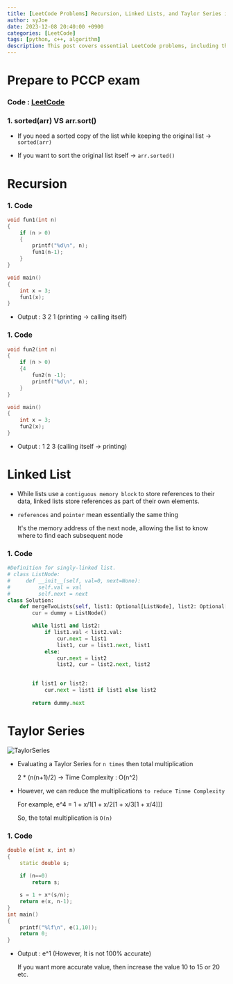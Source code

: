 ```yaml
---
title: [LeetCode Problems] Recursion, Linked Lists, and Taylor Series in Python and C++
author: syJoe
date: 2023-12-08 20:40:00 +0900
categories: [LeetCode]
tags: [python, c++, algorithm]
description: This post covers essential LeetCode problems, including the differences between sorted() and arr.sort(), recursion techniques in C++, merging linked lists in Python, and evaluating Taylor Series. Enhance your programming skills with practical code examples and key concepts.
---
```


# Prepare to PCCP exam 

### Code : [LeetCode](https://leetcode.com/studyplan/programming-skills/)

### 1. **sorted(arr) VS arr.sort()**

- If you need a sorted copy of the list while keeping the original list → `sorted(arr)`

- If you want to sort the original list itself → `arr.sorted()`

# Recursion

### 1. Code

```c++
void fun1(int n)
{
	if (n > 0)
	{
		printf("%d\n", n);
		fun1(n-1);
	}
}

void main()
{
	int x = 3;
	fun1(x);
}
```

- Output : 3 2 1 (printing → calling itself)

### 1. Code

```c++
void fun2(int n)
{
	if (n > 0)
	{4
		fun2(n -1);
		printf("%d\n", n);
	}
}

void main()
{
	int x = 3;
	fun2(x);
}
```

- Output : 1 2 3 (calling itself → printing)

# Linked List

- While lists use a `contiguous memory block` to store references to their data, linked lists store references as part of their own elements.

- `references` and `pointer` mean essentially the same thing

    It's the memory address of the next node, allowing the list to know where to find each subsequent node

### 1. Code

```python
#Definition for singly-linked list.
# class ListNode:
#     def __init__(self, val=0, next=None):
#         self.val = val
#         self.next = next
class Solution:
    def mergeTwoLists(self, list1: Optional[ListNode], list2: Optional[ListNode]) -> Optional[ListNode]:
        cur = dummy = ListNode()

        while list1 and list2:
            if list1.val < list2.val:
                cur.next = list1
                list1, cur = list1.next, list1
            else:
                cur.next = list2
                list2, cur = list2.next, list2
        

        if list1 or list2:
            cur.next = list1 if list1 else list2
        
        return dummy.next
```

# Taylor Series

![TaylorSeries](/assets/img/blog/TaylorSeries.png)

- Evaluating a Taylor Series for `n times` then total multiplication

	2 * (n(n+1)/2) → Time Complexity : O(n^2)

- However, we can reduce the multiplications `to reduce Tinme Complexity`

	For example, e^4 = 1 + x/1[1 + x/2[1 + x/3[1 + x/4]]]

	So, the total multiplication is `O(n)`

### 1. Code
```c++
double e(int x, int n)
{
	static double s;
	
	if (n==0)
		return s;

	s = 1 + x*(s/n);
	return e(x, n-1);
}
int main()
{
	printf("%lf\n", e(1,10));
	return 0;
}
```

- Output : e^1 (However, It is not 100% accurate)

	If you want more accurate value, then increase the value 10 to 15 or 20 etc.
